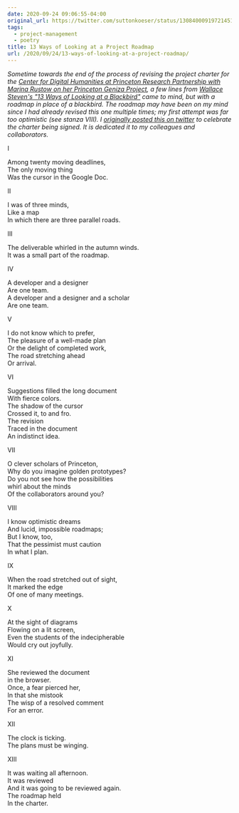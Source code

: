 ```yaml
---
date: 2020-09-24 09:06:55-04:00
original_url: https://twitter.com/suttonkoeser/status/1308400091972145156
tags:
  - project-management
  - poetry
title: 13 Ways of Looking at a Project Roadmap
url: /2020/09/24/13-ways-of-looking-at-a-project-roadmap/
---
```



*Sometime towards the end of the process of revising the project charter for the [Center for Digital Humanities at Princeton Research Partnership with Marina Rustow on her Princeton Geniza Project](https://cdh.princeton.edu/projects/princeton-geniza-project/), a few lines from [Wallace Steven's "13 Ways of Looking at a Blackbird"](https://www.poetryfoundation.org/poems/45236/thirteen-ways-of-looking-at-a-blackbird) came to mind, but with a roadmap in place of a blackbird. The roadmap may have been on my mind since I had already revised this one multiple times; my first attempt was far too optimistic (see stanza VIII). I [originally posted this on twitter](https://twitter.com/suttonkoeser/status/1308400091972145156) to celebrate the charter being signed. It is dedicated it to my colleagues and collaborators.*

I

Among twenty moving deadlines,  
The only moving thing  
Was the cursor in the Google Doc.

II

I was of three minds,  
Like a map  
In which there are three parallel roads.

III

The deliverable whirled in the autumn winds.  
It was a small part of the roadmap.  

IV

A developer and a designer  
Are one team.  
A developer and a designer and a scholar  
Are one team.

V

I do not know which to prefer,  
The pleasure of a well-made plan  
Or the delight of completed work,  
The road stretching ahead  
Or arrival.

VI

Suggestions filled the long document  
With fierce colors.  
The shadow of the cursor  
Crossed it, to and fro.  
The revision  
Traced in the document  
An indistinct idea.

VII

O clever scholars of Princeton,  
Why do you imagine golden prototypes?  
Do you not see how the possibilities  
whirl about the minds  
Of the collaborators around you?

VIII

I know optimistic dreams  
And lucid, impossible roadmaps;  
But I know, too,  
That the pessimist must caution  
In what I plan.

IX

When the road stretched out of sight,  
It marked the edge  
Of one of many meetings.  

X

At the sight of diagrams  
Flowing on a lit screen,  
Even the students of the indecipherable  
Would cry out joyfully.

XI

She reviewed the document  
in the browser.  
Once, a fear pierced her,  
In that she mistook  
The wisp of a resolved comment  
For an error.

XII

The clock is ticking.  
The plans must be winging.

XIII

It was waiting all afternoon.  
It was reviewed  
And it was going to be reviewed again.  
The roadmap held  
In the charter.